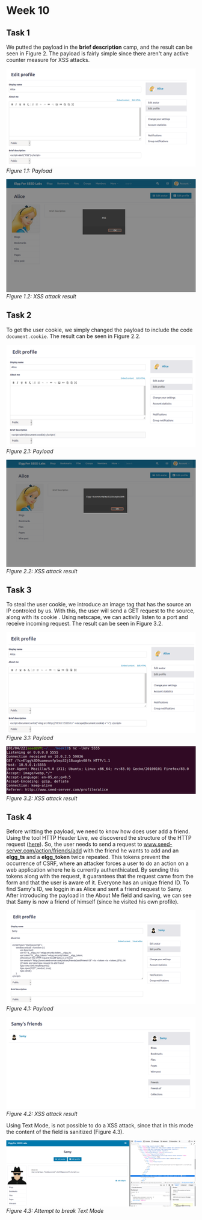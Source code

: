 # Week 10

## Task 1

We putted the payload in the **brief description** camp, and the result can be seen in Figure 2. The payload is fairly simple since there aren't any active counter measure for XSS attacks.

![Task 1.1](../Week10/img/task_1_1.PNG)
*Figure 1.1: Payload*

![Task 1.2](../Week10/img/task_1_2.PNG)
*Figure 1.2: XSS attack result*

## Task 2
To get the user cookie, we simply changed the payload to include the code `document.cookie`. The result can be seen in Figure 2.2.

![Task 2.1](../Week10/img/task_2_1.PNG)
*Figure 2.1: Payload*

![Task 2.2](../Week10/img/task_2_2.PNG)
*Figure 2.2: XSS attack result*

## Task 3
To steal the user cookie, we introduce an image tag that has the source an IP controled by us. With this, the user will send a GET request to the source, along with its cookie . Using netscape, we can activily listen to a port and receive incoming request. The result can be seen in Figure 3.2.

![Task 3.1](../Week10/img/task_3_1.PNG)
*Figure 3.1: Payload*

![Task 3.2](../Week10/img/task_3_2.PNG)
*Figure 3.2: XSS attack result*


## Task 4
Before writting the payload, we need to know how does user add a friend. Using the tool HTTP Header Live, we discovered the structure of the HTTP request ([here](../Week10/tasks/http_req.txt)). So, the user needs to send a request to www.seed-server.com/action/friends/add with the friend he wants to add and an **elgg_ts** and a **elgg_token** twice repeated. This tokens prevent the occurrence of CSRF, where an attacker forces a user to do an action on a web application where he is currently authenthicated. By sending this tokens along with the request, it guarantees that the request came from the form and that the user is aware of it.
Everyone has an unique friend ID. To find Samy's ID, we loggin in as Alice and sent a friend request to Samy.
After introducing the payload in the About Me field and saving, we can see that Samy is now a friend of himself (since he visited his own profile).

![Task 4.1](../Week10/img/task_4_1.PNG)
*Figure 4.1: Payload*

![Task 4.2](../Week10/img/task_4_2.PNG)
*Figure 4.2: XSS attack result*

Using Text Mode, is not possible to do a XSS attack, since that in this mode the content of the field is sanitized (Figure 4.3).

![Task 4.3](../Week10/img/task_4_3.PNG)
*Figure 4.3: Attempt to break Text Mode*

